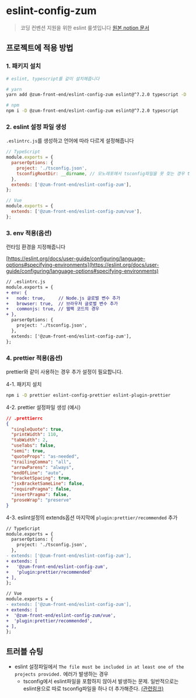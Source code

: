 # eslint-config-zum

> 코딩 컨벤션 지원을 위한 eslint 룰셋입니다
> [원본 notion 문서](https://www.notion.so/zuminternet/eslint-config-zum-eea07212e4234799977949b9cff07461)

## 프로젝트에 적용 방법

### 1. 패키지 설치

```bash
# eslint, typescript를 같이 설치해줍니다

# yarn
yarn add @zum-front-end/eslint-config-zum eslint@^7.2.0 typescript -D

# npm
npm i -D @zum-front-end/eslint-config-zum eslint@^7.2.0 typescript
```

### 2. eslint 설정 파일 생성

`.eslintrc.js`를 생성하고 언어에 따라 다르게 설정해줍니다

```js
// TypeScript
module.exports = {
  parserOptions: {
    project: './tsconfig.json',
    tsconfigRootDir: __dirname, // 모노레포에서 tsconfig파일을 못 찾는 경우 tsconfigRootDir 지정
  },
  extends: ['@zum-front-end/eslint-config-zum'],
};
```

```js
// Vue
module.exports = {
  extends: ['@zum-front-end/eslint-config-zum/vue'],
};
```

### 3. env 적용(옵션)

런타임 환경을 지정해줍니다

[https://eslint.org/docs/user-guide/configuring/language-options#specifying-environments](https://eslint.org/docs/user-guide/configuring/language-options#specifying-environments)

```diff
// .eslintrc.js
module.exports = {
+ env: {
+   node: true,     // Node.js 글로벌 변수 추가
+   browser: true,  // 브라우저 글로벌 변수 추가
+   commonjs: true, // 웹팩 코드의 경우
+ },
  parserOptions: {
    project: './tsconfig.json',
  },
  extends: ['@zum-front-end/eslint-config-zum'],
};
```

### 4. prettier 적용(옵션)

prettier와 같이 사용하는 경우 추가 설정이 필요합니다.

4-1. 패키지 설치

```bash
npm i -D prettier eslint-config-prettier eslint-plugin-prettier
```

4-2. prettier 설정파일 생성 (예시)

```json
// .prettierrc
{
  "singleQuote": true,
  "printWidth": 110,
  "tabWidth": 2,
  "useTabs": false,
  "semi": true,
  "quoteProps": "as-needed",
  "trailingComma": "all",
  "arrowParens": "always",
  "endOfLine": "auto",
  "bracketSpacing": true,
  "jsxBracketSameLine": false,
  "requirePragma": false,
  "insertPragma": false,
  "proseWrap": "preserve"
}
```

4-3. eslint설정의 extends옵션 마지막에 `plugin:prettier/recommended` 추가

```diff
// TypeScript
module.exports = {
  parserOptions: {
    project: './tsconfig.json',
  },
- extends: ['@zum-front-end/eslint-config-zum'],
+ extends: [
+   '@zum-front-end/eslint-config-zum',
+   'plugin:prettier/recommended'
+ ],
};
```

```diff
// Vue
module.exports = {
- extends: ['@zum-front-end/eslint-config-zum'],
+ extends: [
+  '@zum-front-end/eslint-config-zum/vue',
+  'plugin:prettier/recommended',
+ ],
};
```

## 트러블 슈팅

- eslint 설정파일에서 `The file must be included in at least one of the projects provided.` 에러가 발생하는 경우
  - tsconfig에서 eslint파일을 포함하지 않아서 발생하는 문제. 일반적으로는 eslint용으로 따로 tsconfig파일을 하나 더 추가해준다. [(관련링크)](https://github.com/iamturns/eslint-config-airbnb-typescript#i-get-this-error-when-running-eslint-the-file-must-be-included-in-at-least-one-of-the-projects-provided)
